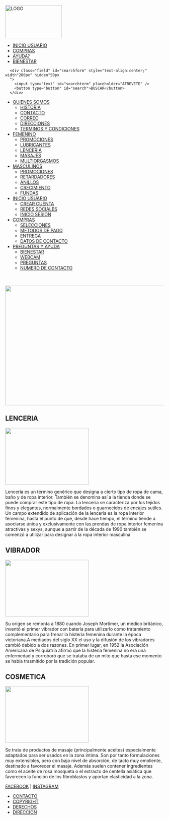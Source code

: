 <!DOCTYPE html>
<html lang="en" dir="ltr">
  <head>
    <meta charset="utf-8">
    <title>PRINCIPAL</title>
  </head>
  <body>
    <style>
  <none>
    </style>
    <div class="container">
      <div class="header">
         <img src="Img/01.png" height="105" width="180"  alt="LOGO">
         <ul class="menu">
           <li><a href="index.html">INICIO USUARIO</a></li>
           <li>
             <a href="PAG SECUNDARIAS/COMPRAS.html">COMPRAS</a>
           </li>
           <li><a href="PAG SECUNDARIAS/PREGUNTASYAYUDA.html">AYUDA?</a></li>
           <li><a href="PAG SECUNDARIAS/PREGUNTASYAYUDA.html">BIENESTAR</a></li>
         </ul>
      </div>

      <div class="field" id="searchform" style="text-align:center;" width"200px" hidden"50px
      ">
        <input type="text" id="searchterm" placeholder="ATREVETE" />
        <button type="button" id="search">BUSCAR</button>
      </div>

<nav>
  <ul class="menu-horizontal">
    <li>
      <a href="PAG SECUNDARIAS/QUIENESSOMOS.html">QUIENES SOMOS</a>
      <ul class="menu-vertical">
        <li><a href="PAG TERCIARIAS/historia.html">HISTORIA</a></li>
        <li><a href="PAG SECUNDARIAS/QUIENESSOMOS.html">CONTACTO</a></li>
        <li><a href="PAG TERCIARIAS/correo.html">CORREO</a></li>
        <li><a href="PAG TERCIARIAS/direcciones.html">DIRECCIONES</a></li>
        <li><a href="PAG TERCIARIAS/terminosycondiciones.html">TERMINOS Y CONDICIONES</a></li>
      </ul>
    </li>
    <li>
      <a href="PAG SECUNDARIAS/FEMENINO.html">FEMENINO</a>
      <ul class="menu-vertical">
        <li><a href="PAG TERCIARIAS/promociones.html">PROMOCIONES</a></li>
        <li><a href="PAG TERCIARIAS/lubricantes.html">LUBRICANTES</a></li>
        <li><a href="PAG TERCIARIAS/lenceriaM.html">LENCERIA</a></li>
        <li><a href="PAG TERCIARIAS/masajes.html">MASAJES</a></li>
        <li><a href="PAG TERCIARIAS/multiorgasmos.html">MULTIORGASMOS</a></li>
      </ul>
    </li>
    <li>
      <a href="PAG SECUNDARIAS/MASCULINOS.html">MASCULINOS</a>
      <ul class="menu-vertical">
        <li><a href="PAG TERCIARIAS/promociones.html">PROMOCIONES</a></li>
        <li><a href="PAG TERCIARIAS/retardadores.html">RETARDADORES</a></li>
        <li><a href="PAG TERCIARIAS/anillos.html">ANILLOS</a></li>
        <li><a href="PAG TERCIARIAS/crecimiento.html">CRECIMIENTO</a></li>
        <li><a href="PAG TERCIARIAS/fundas.html">FUNDAS</a></li>
      </ul>
    </li>
    <li>
      <a href="PAG SECUNDARIAS/INICIOUSUARIO.html">INICIO USUARIO</a>
      <ul class="menu-vertical">
        <li><a href="PAG SECUNDARIAS/INICIOUSUARIO.html">CREAR CUENTA</a></li>
        <li><a href="PAG TERCIARIAS/redessociales.html">REDES SOCIALES</a></li>
        <li><a href="PAG SECUNDARIAS/INICIOUSUARIO.html">INICIO SESION</a></li>
      </ul>
    </li>
    <li>
      <a href="PAG SECUNDARIAS/COMPRAS.html">COMPRAS</a>
      <ul class="menu-vertical">
        <li><a href="PAG TERCIARIAS/selecciones.html">SELECCIONES</a></li>
        <li><a href="PAG TERCIARIAS/metodopago.html">METODOS DE PAGO</a></li>
        <li><a href="PAG TERCIARIAS/entrega.html">ENTREGA</a></li>
        <li><a href="PAG TERCIARIAS/contacto02.html">DATOS DE CONTACTO</a></li>
      </ul>
    </li>
    <li>
      <a href="PAG SECUNDARIAS/PREGUNTASYAYUDA.html">PREGUNTAS Y AYUDA</a>
      <ul class="menu-vertical">
        <li><a href="PAG SECUNDARIAS/PREGUNTASYAYUDA.html">BIENESTAR</a></li>
        <li><a href="PAG TERCIARIAS/webcamp.html">WEBCAM</a></li>
        <li><a href="PAG SECUNDARIAS/PREGUNTASYAYUDA.html">PREGUNTAS </a></li>
        <li><a href="PAG TERCIARIAS/contacto02.html">NUMERO DE CONTACTO</a></li>
    </li>
  </ul>
</nav>
      <br
      ><br>
      <img src="Img/02.jpg" height="380" width="965" alt="">
        <div class="row">
          <div class="col">
            <h2>LENCERIA</h2>
            <img src="Img/03.jpg" height="180" width="265" alt="">
            <p>Lencería es un término genérico que designa a cierto tipo de ropa de cama, baño y de ropa interior.
              También se denomina así a la tienda donde se puede comprar este tipo de ropa. La lencería se caracteriza por
              los tejidos finos y elegantes, normalmente bordados o guarnecidos de encajes sutiles.
              Un campo extendido de aplicación de la lencería es la ropa interior femenina, hasta el punto de que,
              desde hace tiempo, el término tiende a asociarse única y exclusivamente con las prendas de ropa interior
              femenina atractivas y sexys, aunque a partir de la década de 1990 también se comenzó a utilizar para designar a la ropa interior masculina</p>
          </div>
          <div class="col">
            <h2>VIBRADOR</h2>
            <img src="Img/04.jpg" height="180" width="265" alt="">
            <p>Su origen se remonta a 1880 cuando Joseph Mortimer, un médico británico, inventó el primer vibrador con batería para utilizarlo
              como tratamiento complementario para frenar la histeria femenina durante la época victoriana.A mediados del siglo XX el uso y
              la difusión de los vibradores cambió debido a dos razones. En primer lugar, en 1952 la Asociación Americana de Psiquiatría afirmó
              que la histeria femenina no era una enfermedad y corroboró que se trataba de un mito que hasta ese momento se había
              trasmitido por la tradición popular.</p>
          </div>
          <div class="col">
            <h2>COSMETICA</h2>
            <img src="Img/05.jpg" height="180" width="265" alt="">
            <p>Se trata de productos de masaje (principalmente aceites) especialmente adaptados para ser usados en la zona íntima.
              Son por tanto formulaciones muy extensibles, pero con bajo nivel de absorción, de tacto muy emoliente, destinado a
              favorecer el masaje. Además suelen contener ingredientes como el aceite de rosa mosqueta o el extracto de centella
              asiática que favorecen la función de los fibroblastos y aportan elasticidad a la zona.</p>
          </div>
        </div>
        <div class="footer">
          <span><a href="https://www.facebook.com/">FACEBOOK</a> | <a href="https://www.instagram.com/">INSTAGRAM</a></span>
          <ul class="menu">
            <li><a href="PAG SECUNDARIAS/QUIENESSOMOS.html">CONTACTO</a></li>
            <li><a href="PAG TERCIARIAS/copyright.html">COPYRIGHT</a></li>
            <li><a href="PAG TERCIARIAS/terminosycondiciones.html">DERECHOS</a></li>
            <li><a href="PAG TERCIARIAS/direcciones.html">DIRECCION</a></li>
          </ul>
        </div>
    </div>
  </body>
</html>

